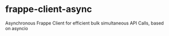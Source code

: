 # frappe-client-async
Asynchronous Frappe Client for efficient bulk simultaneous API Calls, based on asyncio
